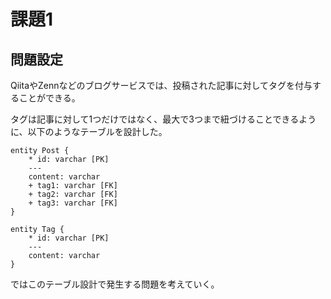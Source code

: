 # 課題1

<!-- START doctoc -->
<!-- END doctoc -->

## 問題設定

QiitaやZennなどのブログサービスでは、投稿された記事に対してタグを付与することができる。

タグは記事に対して1つだけではなく、最大で3つまで紐づけることできるように、以下のようなテーブルを設計した。

```puml
entity Post {
    * id: varchar [PK]
    ---
    content: varchar
    + tag1: varchar [FK]
    + tag2: varchar [FK]
    + tag3: varchar [FK]
}

entity Tag {
    * id: varchar [PK]
    ---
    content: varchar
}
```

ではこのテーブル設計で発生する問題を考えていく。